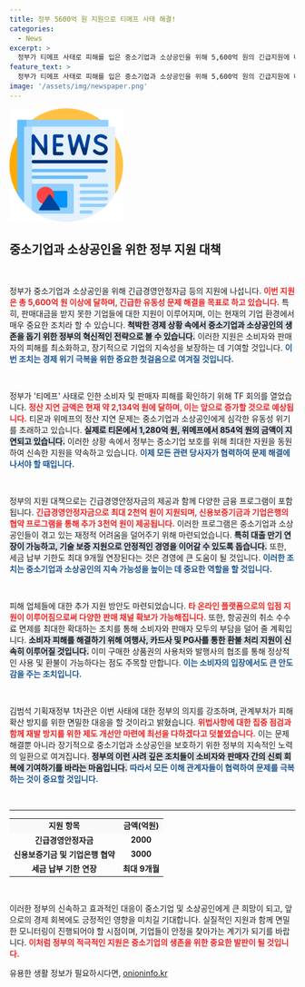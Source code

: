 ```yaml
---
title: 정부 5600억 원 지원으로 티메프 사태 해결!
categories:
  - News
excerpt: >
  정부가 티메프 사태로 피해를 입은 중소기업과 소상공인을 위해 5,600억 원의 긴급지원에 나섭니다. 정산 지연 피해를 막기 위한 다양한 대책이 마련되면서 이들의 숨통이 트일 전망입니다.
feature_text: >
  정부가 티메프 사태로 피해를 입은 중소기업과 소상공인을 위해 5,600억 원의 긴급지원에 나섭니다. 정산 지연 피해를 막기 위한 다양한 대책이 마련되면서 이들의 숨통이 트일 전망입니다.
image: '/assets/img/newspaper.png'
---
```


<p><img src="/assets/img/newspaper.png" alt="kimp 속보" /></p>

<h2 data-ke-size="size26">중소기업과 소상공인을 위한 정부 지원 대책</h2>

<p data-ke-size="size16">&nbsp;</p>

<p>정부가 중소기업과 소상공인을 위해 긴급경영안정자금 등의 지원에 나섭니다. <b><span style="color: #ee2323;">이번 지원은 총 5,600억 원 이상에 달하며, 긴급한 유동성 문제 해결을 목표로 하고 있습니다.</span></b> 특히, 판매대금을 받지 못한 기업들에 대한 지원이 이루어지며, 이는 현재의 기업 환경에서 매우 중요한 조치라 할 수 있습니다. <b><span style="background-color: #21538527;">척박한 경제 상황 속에서 중소기업과 소상공인의 생존을 돕기 위한 정부의 혁신적인 전략으로 볼 수 있습니다.</span></b> 이러한 지원은 소비자와 판매자의 피해를 최소화하고, 장기적으로 기업의 지속성을 보장하는 데 기여할 것입니다. <b><span style="color: #1a5490;">이번 조치는 경제 위기 극복을 위한 중요한 첫걸음으로 여겨질 것입니다.</span></b></p>

<p data-ke-size="size16">&nbsp;</p>

<p>정부가 '티메프' 사태로 인한 소비자 및 판매자 피해를 확인하기 위해 TF 회의를 열었습니다. <b><span style="color: #ee2323;">정산 지연 금액은 현재 약 2,134억 원에 달하며, 이는 앞으로 증가할 것으로 예상됩니다.</span></b> 티몬과 위메프의 정산 지연 문제는 중소기업과 소상공인에게 심각한 유동성 위기를 초래하고 있습니다. <b><span style="background-color: #21538527;">실제로 티몬에서 1,280억 원, 위메프에서 854억 원의 금액이 지연되고 있습니다.</span></b> 이러한 상황 속에서 정부는 중소기업 보호를 위해 최대한 자원을 동원하여 신속한 지원을 약속하고 있습니다. <b><span style="color: #1a5490;">이제 모든 관련 당사자가 협력하여 문제 해결에 나서야 할 때입니다.</span></b></p>

<p data-ke-size="size16">&nbsp;</p>

<p>정부의 지원 대책으로는 긴급경영안정자금의 제공과 함께 다양한 금융 프로그램이 포함됩니다. <b><span style="color: #ee2323;">긴급경영안정자금으로 최대 2천억 원이 지원되며, 신용보증기금과 기업은행의 협약 프로그램을 통해 추가 3천억 원이 제공됩니다.</span></b> 이러한 프로그램은 중소기업과 소상공인들이 겪고 있는 재정적 어려움을 덜어주기 위해 마련되었습니다. <b><span style="background-color: #21538527;">특히 대출 만기 연장이 가능하고, 기술 보증 지원으로 안정적인 경영을 이어갈 수 있도록 돕습니다.</span></b> 또한, 세금 납부 기한도 최대 9개월 연장된다는 것은 경영에 큰 도움이 될 것입니다. <b><span style="color: #1a5490;">이러한 조치는 중소기업과 소상공인의 지속 가능성을 높이는 데 중요한 역할을 할 것입니다.</span></b></p>

<p data-ke-size="size16">&nbsp;</p>

<p>피해 업체들에 대한 추가 지원 방안도 마련되었습니다. <b><span style="color: #ee2323;">타 온라인 플랫폼으로의 입점 지원이 이루어짐으로써 다양한 판매 채널 확보가 가능해집니다.</span></b> 또한, 항공권의 취소 수수료 면제를 최대한 확대하는 조치를 통해 소비자와 판매자 모두의 부담을 덜어 줄 계획입니다. <b><span style="background-color: #21538527;">소비자 피해를 해결하기 위해 여행사, 카드사 및 PG사를 통한 환불 처리 지원이 신속히 이루어질 것입니다.</span></b> 이미 구매한 상품권의 사용처와 발행사의 협조를 통해 정상적인 사용 및 환불이 가능하다는 점도 주목할 만합니다. <b><span style="color: #1a5490;">이는 소비자의 입장에서도 큰 안도감을 주는 조치입니다.</span></b></p>

<p data-ke-size="size16">&nbsp;</p>

<p>김범석 기획재정부 1차관은 이번 사태에 대한 정부의 의지를 강조하며, 관계부처가 피해 확산 방지를 위한 면밀한 대응을 할 것이라고 밝혔습니다. <b><span style="color: #ee2323;">위법사항에 대한 집중 점검과 함께 재발 방지를 위한 제도 개선안 마련에 최선을 다하겠다고 덧붙였습니다.</span></b> 이는 문제 해결뿐 아니라 장기적으로 중소기업과 소상공인을 보호하기 위한 정부의 지속적인 노력의 일환으로 여겨집니다. <b><span style="background-color: #21538527;">정부의 이런 사려 깊은 조치들이 소비자와 판매자 간의 신뢰 회복에 기여하기를 바라는 마음입니다.</span></b> <b><span style="color: #1a5490;">따라서 모든 이해 관계자들이 협력하여 문제를 극복하는 것이 중요할 것입니다.</span></b></p>

<p data-ke-size="size16">&nbsp;</p>

<hr>

<table style="width: 100%; border-collapse: collapse;">
    <tr style="background-color: #f9f9f9;">
        <td style="text-align: center; height: 17px;"><b>지원 항목</b></td>
        <td style="text-align: center; height: 17px;"><b>금액(억원)</b></td>
    </tr>
    <tr>
        <td style="text-align: center; height: 17px;"><b>긴급경영안정자금</b></td>
        <td style="text-align: center; height: 17px;"><b>2000</b></td>
    </tr>
    <tr>
        <td style="text-align: center; height: 17px;"><b>신용보증기금 및 기업은행 협약</b></td>
        <td style="text-align: center; height: 17px;"><b>3000</b></td>
    </tr>
    <tr>
        <td style="text-align: center; height: 17px;"><b>세금 납부 기한 연장</b></td>
        <td style="text-align: center; height: 17px;"><b>최대 9개월</b></td>
    </tr>
</table>

<p data-ke-size="size16">&nbsp;</p>

<p>이러한 정부의 신속하고 효과적인 대응이 중소기업 및 소상공인에게 큰 희망이 되고, 앞으로의 경제 회복에도 긍정적인 영향을 미치길 기대합니다. 실질적인 지원과 함께 면밀한 모니터링이 진행되어야 할 시점이며, 기업들이 안정을 찾아가는 계기가 되기를 바랍니다. <b><span style="color: #ee2323;">이처럼 정부의 적극적인 지원은 중소기업의 생존을 위한 중요한 발판이 될 것입니다.</span></b></p>
유용한 생활 정보가 필요하시다면, <a href="https://onioninfo.kr" rel="dofollow">onioninfo.kr</a>


